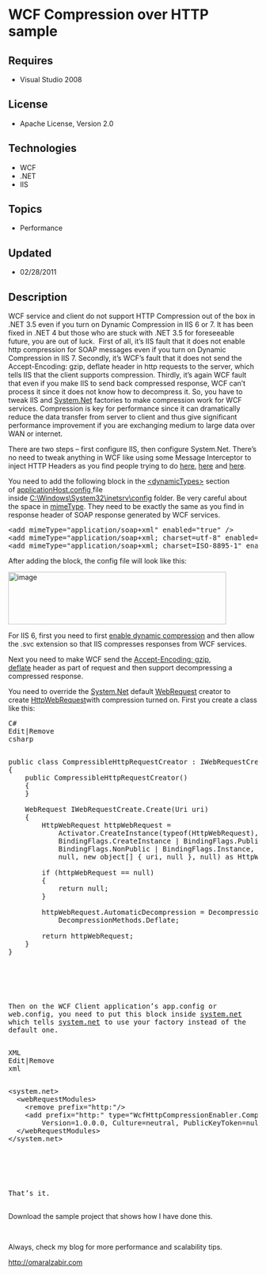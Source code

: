 # WCF Compression over HTTP sample
## Requires
- Visual Studio 2008
## License
- Apache License, Version 2.0
## Technologies
- WCF
- .NET
- IIS
## Topics
- Performance
## Updated
- 02/28/2011
## Description

<p>WCF service and client do not support HTTP Compression out of the box in .NET 3.5 even if you turn on Dynamic Compression in IIS 6 or 7. It has been fixed in .NET 4 but those who are stuck with .NET 3.5 for foreseeable future, you are out of luck.&nbsp;
 First of all, it&rsquo;s IIS fault that it does not enable http compression for SOAP messages even if you turn on Dynamic Compression in IIS 7. Secondly, it&rsquo;s WCF&rsquo;s fault that it does not send the Accept-Encoding: gzip, deflate header in http requests
 to the server, which tells IIS that the client supports compression. Thirdly, it&rsquo;s again WCF fault that even if you make IIS to send back compressed response, WCF can&rsquo;t process it since it does not know how to decompress it. So, you have to tweak
 IIS and <a class="libraryLink" href="http://msdn.microsoft.com/en-US/library/System.Net.aspx" target="_blank" title="Auto generated link to System.Net">System.Net</a> factories to make compression work for WCF services. Compression is key for performance since it can dramatically reduce the data transfer from server to client and thus give significant performance improvement if you are exchanging medium
 to large data over WAN or internet.</p>
<p>There are two steps &ndash; first configure IIS, then configure System.Net. There&rsquo;s no need to tweak anything in WCF like using some Message Interceptor to inject HTTP Headers as you find people trying to do&nbsp;<a href="http://social.msdn.microsoft.com/Forums/en/wcf/thread/133f644c-1b44-4688-ade6-7c3b067bfb59">here</a>,&nbsp;<a href="http://stackoverflow.com/questions/2713203/gzip-compression-with-wcf-hosted-on-iis7">here</a>&nbsp;and&nbsp;<a href="http://stackoverflow.com/questions/10006/what-is-the-easiest-way-to-add-compression-to-wcf-in-silverlight">here</a>.</p>
<p>You need to add the following block in the&nbsp;<span style="text-decoration:underline">&lt;dynamicTypes&gt;</span>&nbsp;section of&nbsp;<span style="text-decoration:underline">applicationHost.config&nbsp;</span>file inside&nbsp;<span style="text-decoration:underline">C:\Windows\System32\inetsrv\config</span>&nbsp;folder.
 Be very careful about the space in&nbsp;<span style="text-decoration:underline">mimeType</span>. They need to be exactly the same as you find in response header of SOAP response generated by WCF services.</p>
<pre>&lt;add mimeType=&quot;application/soap&#43;xml&quot; enabled=&quot;true&quot; /&gt;
&lt;add mimeType=&quot;application/soap&#43;xml; charset=utf-8&quot; enabled=&quot;true&quot; /&gt;
&lt;add mimeType=&quot;application/soap&#43;xml; charset=ISO-8895-1&quot; enabled=&quot;true&quot; /&gt;</pre>
<p>After adding the block, the config file will look like this:</p>
<p><a href="http://omaralzabir.com/wp-content/uploads/2011/02/image1.png" target="_blank"><img title="image" src="http://omaralzabir.com/wp-content/uploads/2011/02/image_thumb1.png" border="0" alt="image" width="440" height="106"></a></p>
<p>For IIS 6, first you need to first&nbsp;<a href="http://omaralzabir.com/iis_6_compression___quickest_and_effective_way_to_do_it_for_asp_net_compression/">enable dynamic compression</a>&nbsp;and then allow the .svc extension so that IIS compresses responses
 from WCF services.</p>
<p>Next you need to make WCF send the&nbsp;<span style="text-decoration:underline">Accept-Encoding: gzip, deflate</span>&nbsp;header as part of request and then support decompressing a compressed response.</p>
<p>You need to override the <a class="libraryLink" href="http://msdn.microsoft.com/en-US/library/System.Net.aspx" target="_blank" title="Auto generated link to System.Net">System.Net</a> default&nbsp;<span style="text-decoration:underline">WebRequest</span>&nbsp;creator to create&nbsp;<span style="text-decoration:underline">HttpWebRequest</span>with compression turned on. First you create a class like
 this:</p>
<div id="codeSnippetWrapper">
<pre id="codeSnippet" class="csharpcode"><div class="scriptcode"><div class="pluginEditHolder" pluginCommand="mceScriptCode"><div class="title"><span>C#</span></div><div class="pluginLinkHolder"><span class="pluginEditHolderLink">Edit</span>|<span class="pluginRemoveHolderLink">Remove</span></div><span class="hidden">csharp</span>
<div class="preview">
<pre class="js">public&nbsp;class&nbsp;CompressibleHttpRequestCreator&nbsp;:&nbsp;IWebRequestCreate&nbsp;
<span class="js__brace">{</span>&nbsp;
&nbsp;&nbsp;&nbsp;&nbsp;public&nbsp;CompressibleHttpRequestCreator()&nbsp;
&nbsp;&nbsp;&nbsp;&nbsp;<span class="js__brace">{</span>&nbsp;
&nbsp;&nbsp;&nbsp;&nbsp;<span class="js__brace">}</span>&nbsp;
&nbsp;
&nbsp;&nbsp;&nbsp;&nbsp;WebRequest&nbsp;IWebRequestCreate.Create(Uri&nbsp;uri)&nbsp;
&nbsp;&nbsp;&nbsp;&nbsp;<span class="js__brace">{</span>&nbsp;
&nbsp;&nbsp;&nbsp;&nbsp;&nbsp;&nbsp;&nbsp;&nbsp;HttpWebRequest&nbsp;httpWebRequest&nbsp;=&nbsp;
&nbsp;&nbsp;&nbsp;&nbsp;&nbsp;&nbsp;&nbsp;&nbsp;&nbsp;&nbsp;&nbsp;&nbsp;Activator.CreateInstance(<span class="js__operator">typeof</span>(HttpWebRequest),&nbsp;
&nbsp;&nbsp;&nbsp;&nbsp;&nbsp;&nbsp;&nbsp;&nbsp;&nbsp;&nbsp;&nbsp;&nbsp;BindingFlags.CreateInstance&nbsp;|&nbsp;BindingFlags.Public&nbsp;|&nbsp;
&nbsp;&nbsp;&nbsp;&nbsp;&nbsp;&nbsp;&nbsp;&nbsp;&nbsp;&nbsp;&nbsp;&nbsp;BindingFlags.NonPublic&nbsp;|&nbsp;BindingFlags.Instance,&nbsp;
&nbsp;&nbsp;&nbsp;&nbsp;&nbsp;&nbsp;&nbsp;&nbsp;&nbsp;&nbsp;&nbsp;&nbsp;null,&nbsp;<span class="js__operator">new</span>&nbsp;object[]&nbsp;<span class="js__brace">{</span>&nbsp;uri,&nbsp;null&nbsp;<span class="js__brace">}</span>,&nbsp;null)&nbsp;as&nbsp;HttpWebRequest;&nbsp;
&nbsp;
&nbsp;&nbsp;&nbsp;&nbsp;&nbsp;&nbsp;&nbsp;&nbsp;<span class="js__statement">if</span>&nbsp;(httpWebRequest&nbsp;==&nbsp;null)&nbsp;
&nbsp;&nbsp;&nbsp;&nbsp;&nbsp;&nbsp;&nbsp;&nbsp;<span class="js__brace">{</span>&nbsp;
&nbsp;&nbsp;&nbsp;&nbsp;&nbsp;&nbsp;&nbsp;&nbsp;&nbsp;&nbsp;&nbsp;&nbsp;<span class="js__statement">return</span>&nbsp;null;&nbsp;
&nbsp;&nbsp;&nbsp;&nbsp;&nbsp;&nbsp;&nbsp;&nbsp;<span class="js__brace">}</span>&nbsp;
&nbsp;
&nbsp;&nbsp;&nbsp;&nbsp;&nbsp;&nbsp;&nbsp;&nbsp;httpWebRequest.AutomaticDecompression&nbsp;=&nbsp;DecompressionMethods.GZip&nbsp;|&nbsp;
&nbsp;&nbsp;&nbsp;&nbsp;&nbsp;&nbsp;&nbsp;&nbsp;&nbsp;&nbsp;&nbsp;&nbsp;DecompressionMethods.Deflate;&nbsp;
&nbsp;
&nbsp;&nbsp;&nbsp;&nbsp;&nbsp;&nbsp;&nbsp;&nbsp;<span class="js__statement">return</span>&nbsp;httpWebRequest;&nbsp;
&nbsp;&nbsp;&nbsp;&nbsp;<span class="js__brace">}</span>&nbsp;
<span class="js__brace">}</span>&nbsp;
&nbsp;
</pre>
</div>
</div>
</div>
<div class="endscriptcode"><span style="white-space:normal">Then on the WCF Client application&rsquo;s app.config or web.config, you need to put this block inside <a class="libraryLink" href="http://msdn.microsoft.com/en-US/library/system.net.aspx" target="_blank" title="Auto generated link to system.net">system.net</a> which tells <a class="libraryLink" href="http://msdn.microsoft.com/en-US/library/system.net.aspx" target="_blank" title="Auto generated link to system.net">system.net</a> to use your factory instead of the default one.</span></div>
</pre>
</div>
<div id="codeSnippetWrapper">
<pre id="codeSnippet" class="csharpcode"><div class="scriptcode"><div class="pluginEditHolder" pluginCommand="mceScriptCode"><div class="title"><span>XML</span></div><div class="pluginLinkHolder"><span class="pluginEditHolderLink">Edit</span>|<span class="pluginRemoveHolderLink">Remove</span></div><span class="hidden">xml</span>
<div class="preview">
<pre class="xml"><span class="xml__tag_start">&lt;system</span>.net<span class="xml__tag_start">&gt;&nbsp;
</span>&nbsp;&nbsp;<span class="xml__tag_start">&lt;webRequestModules</span><span class="xml__tag_start">&gt;&nbsp;
</span>&nbsp;&nbsp;&nbsp;&nbsp;<span class="xml__tag_start">&lt;remove</span>&nbsp;<span class="xml__attr_name">prefix</span>=<span class="xml__attr_value">&quot;http:&quot;</span><span class="xml__tag_start">/&gt;</span>&nbsp;
&nbsp;&nbsp;&nbsp;&nbsp;<span class="xml__tag_start">&lt;add</span>&nbsp;<span class="xml__attr_name">prefix</span>=<span class="xml__attr_value">&quot;http:&quot;</span>&nbsp;<span class="xml__attr_name">type</span>=<span class="xml__attr_value">&quot;WcfHttpCompressionEnabler.CompressibleHttpRequestCreator,&nbsp;WcfHttpCompressionEnabler,&nbsp;&nbsp;
&nbsp;&nbsp;&nbsp;&nbsp;&nbsp;&nbsp;&nbsp;&nbsp;Version=1.0.0.0,&nbsp;Culture=neutral,&nbsp;PublicKeyToken=null&quot;</span>&nbsp;<span class="xml__tag_start">/&gt;</span>&nbsp;
&nbsp;&nbsp;<span class="xml__tag_end">&lt;/webRequestModules&gt;</span>&nbsp;
&lt;/system.net&gt;&nbsp;
&nbsp;
</pre>
</div>
</div>
</div>
<div class="endscriptcode"><span style="white-space:normal">That&rsquo;s it.</span></div>
</pre>
</div>
<p>Download the sample project that shows how I have done this.</p>
<p>&nbsp;</p>
<p>Always, check my blog for more performance and scalability tips.&nbsp;</p>
<p><a href="http://omaralzabir.com" target="_blank">http://omaralzabir.com</a></p>
